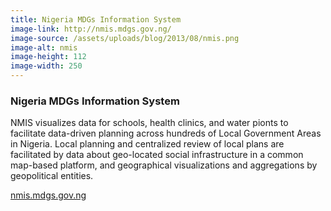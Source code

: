 ```yaml
---
title: Nigeria MDGs Information System
image-link: http://nmis.mdgs.gov.ng/
image-source: /assets/uploads/blog/2013/08/nmis.png
image-alt: nmis
image-height: 112
image-width: 250
---
```

<h3>Nigeria MDGs Information System</h3>
<p>NMIS visualizes data for schools, health clinics, and water pionts to facilitate data-driven planning across hundreds of Local Government Areas in Nigeria. Local planning and centralized review of local plans are facilitated by data about geo-located social infrastructure in a common map-based platform, and geographical visualizations and aggregations by geopolitical entities.</p>
<a href="http://nmis.mdgs.gov.ng/" target="blank"> nmis.mdgs.gov.ng </a>
